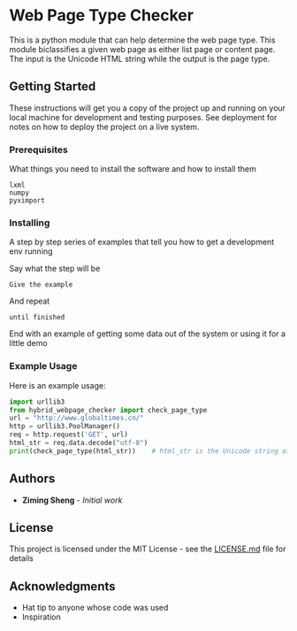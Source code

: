 # Web Page Type Checker

This is a python module that can help determine the web page type. This module biclassifies a given web page as either list page or content page.
The input is the Unicode HTML string while the output is the page type.

## Getting Started

These instructions will get you a copy of the project up and running on your local machine for development and testing purposes. See deployment for notes on how to deploy the project on a live system.

### Prerequisites

What things you need to install the software and how to install them

```
lxml
numpy
pyximport
```

### Installing

A step by step series of examples that tell you how to get a development env running

Say what the step will be

```
Give the example
```

And repeat

```
until finished
```

End with an example of getting some data out of the system or using it for a little demo

### Example Usage

Here is an example usage:

```python
import urllib3
from hybrid_webpage_checker import check_page_type
url = "http://www.globaltimes.cn/"
http = urllib3.PoolManager()
req = http.request('GET', url)
html_str = req.data.decode("utf-8")
print(check_page_type(html_str))    # html_str is the Unicode string of the page content
```

## Authors

* **Ziming Sheng** - *Initial work*

## License

This project is licensed under the MIT License - see the [LICENSE.md](LICENSE.md) file for details

## Acknowledgments

* Hat tip to anyone whose code was used
* Inspiration